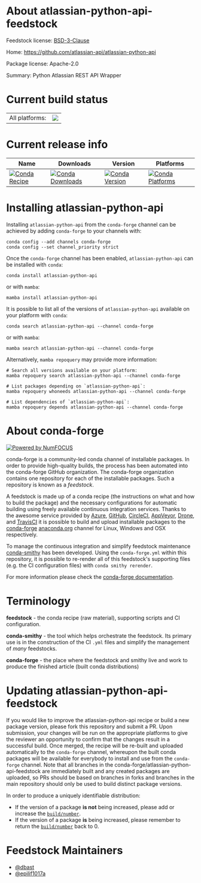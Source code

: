 About atlassian-python-api-feedstock
====================================

Feedstock license: [BSD-3-Clause](https://github.com/conda-forge/atlassian-python-api-feedstock/blob/main/LICENSE.txt)

Home: https://github.com/atlassian-api/atlassian-python-api

Package license: Apache-2.0

Summary: Python Atlassian REST API Wrapper

Current build status
====================


<table><tr><td>All platforms:</td>
    <td>
      <a href="https://dev.azure.com/conda-forge/feedstock-builds/_build/latest?definitionId=10085&branchName=main">
        <img src="https://dev.azure.com/conda-forge/feedstock-builds/_apis/build/status/atlassian-python-api-feedstock?branchName=main">
      </a>
    </td>
  </tr>
</table>

Current release info
====================

| Name | Downloads | Version | Platforms |
| --- | --- | --- | --- |
| [![Conda Recipe](https://img.shields.io/badge/recipe-atlassian--python--api-green.svg)](https://anaconda.org/conda-forge/atlassian-python-api) | [![Conda Downloads](https://img.shields.io/conda/dn/conda-forge/atlassian-python-api.svg)](https://anaconda.org/conda-forge/atlassian-python-api) | [![Conda Version](https://img.shields.io/conda/vn/conda-forge/atlassian-python-api.svg)](https://anaconda.org/conda-forge/atlassian-python-api) | [![Conda Platforms](https://img.shields.io/conda/pn/conda-forge/atlassian-python-api.svg)](https://anaconda.org/conda-forge/atlassian-python-api) |

Installing atlassian-python-api
===============================

Installing `atlassian-python-api` from the `conda-forge` channel can be achieved by adding `conda-forge` to your channels with:

```
conda config --add channels conda-forge
conda config --set channel_priority strict
```

Once the `conda-forge` channel has been enabled, `atlassian-python-api` can be installed with `conda`:

```
conda install atlassian-python-api
```

or with `mamba`:

```
mamba install atlassian-python-api
```

It is possible to list all of the versions of `atlassian-python-api` available on your platform with `conda`:

```
conda search atlassian-python-api --channel conda-forge
```

or with `mamba`:

```
mamba search atlassian-python-api --channel conda-forge
```

Alternatively, `mamba repoquery` may provide more information:

```
# Search all versions available on your platform:
mamba repoquery search atlassian-python-api --channel conda-forge

# List packages depending on `atlassian-python-api`:
mamba repoquery whoneeds atlassian-python-api --channel conda-forge

# List dependencies of `atlassian-python-api`:
mamba repoquery depends atlassian-python-api --channel conda-forge
```


About conda-forge
=================

[![Powered by
NumFOCUS](https://img.shields.io/badge/powered%20by-NumFOCUS-orange.svg?style=flat&colorA=E1523D&colorB=007D8A)](https://numfocus.org)

conda-forge is a community-led conda channel of installable packages.
In order to provide high-quality builds, the process has been automated into the
conda-forge GitHub organization. The conda-forge organization contains one repository
for each of the installable packages. Such a repository is known as a *feedstock*.

A feedstock is made up of a conda recipe (the instructions on what and how to build
the package) and the necessary configurations for automatic building using freely
available continuous integration services. Thanks to the awesome service provided by
[Azure](https://azure.microsoft.com/en-us/services/devops/), [GitHub](https://github.com/),
[CircleCI](https://circleci.com/), [AppVeyor](https://www.appveyor.com/),
[Drone](https://cloud.drone.io/welcome), and [TravisCI](https://travis-ci.com/)
it is possible to build and upload installable packages to the
[conda-forge](https://anaconda.org/conda-forge) [anaconda.org](https://anaconda.org/)
channel for Linux, Windows and OSX respectively.

To manage the continuous integration and simplify feedstock maintenance
[conda-smithy](https://github.com/conda-forge/conda-smithy) has been developed.
Using the ``conda-forge.yml`` within this repository, it is possible to re-render all of
this feedstock's supporting files (e.g. the CI configuration files) with ``conda smithy rerender``.

For more information please check the [conda-forge documentation](https://conda-forge.org/docs/).

Terminology
===========

**feedstock** - the conda recipe (raw material), supporting scripts and CI configuration.

**conda-smithy** - the tool which helps orchestrate the feedstock.
                   Its primary use is in the construction of the CI ``.yml`` files
                   and simplify the management of *many* feedstocks.

**conda-forge** - the place where the feedstock and smithy live and work to
                  produce the finished article (built conda distributions)


Updating atlassian-python-api-feedstock
=======================================

If you would like to improve the atlassian-python-api recipe or build a new
package version, please fork this repository and submit a PR. Upon submission,
your changes will be run on the appropriate platforms to give the reviewer an
opportunity to confirm that the changes result in a successful build. Once
merged, the recipe will be re-built and uploaded automatically to the
`conda-forge` channel, whereupon the built conda packages will be available for
everybody to install and use from the `conda-forge` channel.
Note that all branches in the conda-forge/atlassian-python-api-feedstock are
immediately built and any created packages are uploaded, so PRs should be based
on branches in forks and branches in the main repository should only be used to
build distinct package versions.

In order to produce a uniquely identifiable distribution:
 * If the version of a package **is not** being increased, please add or increase
   the [``build/number``](https://docs.conda.io/projects/conda-build/en/latest/resources/define-metadata.html#build-number-and-string).
 * If the version of a package **is** being increased, please remember to return
   the [``build/number``](https://docs.conda.io/projects/conda-build/en/latest/resources/define-metadata.html#build-number-and-string)
   back to 0.

Feedstock Maintainers
=====================

* [@dbast](https://github.com/dbast/)
* [@epilif1017a](https://github.com/epilif1017a/)

